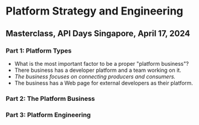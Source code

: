 # Platform Strategy and Engineering

## Masterclass, API Days Singapore, April 17, 2024

### Part 1: Platform Types

- What is the most important factor to be a proper "platform business"?
 - There business has a developer platform and a team working on it.
 - *The business focuses on connecting producers and consumers.*
 - The business has a Web page for external developers as their platform.

### Part 2: The Platform Business

### Part 3: Platform Engineering
